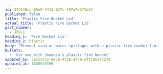 ```yaml
---
id: 344540cc-85e9-4413-827c-f97e7d571e34
published: false
title: 'Plastic Fire Bucket Lid'
actual_title: 'Plastic Fire Bucket Lid'
part_number:
  - JPBL1
heading_1: 'Fire Bucket Lid'
heading_2: Plastic
body: 'Prevent sand or water spillages with a plastic fire bucket lid.'
bullets:
  - 'For use with Jonesco’s plastic fire bucket'
updated_by: 3ec554c2-e8cb-4f28-af79-effcd537d274
updated_at: 1635949399
---
```


